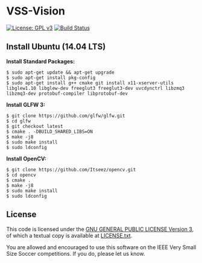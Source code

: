 VSS-Vision 
==========
[![License: GPL v3](https://img.shields.io/badge/License-GPL%20v3-blue.svg)][gpl3]
[![Build Status](https://travis-ci.org/SIRLab/VSS-Vision.svg?branch=master)][travis]


**Install** Ubuntu (14.04 LTS)
------------------------------
**Install Standard Packages:**
```
$ sudo apt-get update && apt-get upgrade
$ sudo apt-get install pkg-config
$ sudo apt-get install g++ cmake git install x11-xserver-utils libglew1.10 libglew-dev freeglut3 freeglut3-dev uvcdynctrl libzmq3 libzmq3-dev protobuf-compiler libprotobuf-dev
```

**Install GLFW 3:**
```
$ git clone https://github.com/glfw/glfw.git
$ cd glfw
$ git checkout latest
$ cmake . -DBUILD_SHARED_LIBS=ON
$ make -j8
$ sudo make install
$ sudo ldconfig
```

**Install OpenCV:**
```
$ git clone https://github.com/Itseez/opencv.git
$ cd opencv
$ cmake .
$ make -j8
$ sudo make install
$ sudo ldconfig
```

License
-------

This code is licensed under the [GNU GENERAL PUBLIC LICENSE Version 3][gpl3], of which a textual copy is available at [LICENSE.txt](LICENSE.txt).

You are allowed and encouraged to use this software on the IEEE Very Small Size Soccer competitions.  If you do, please let us know.

[gpl3]: http://www.gnu.org/licenses/gpl-3.0/
[sirface]: https://www.facebook.com/sirlab.faeterj/
[siryou]: https://www.youtube.com/channel/UCLXQhza5oA2EJYsYDbr41ZQ
[sirlink]: https://www.linkedin.com/company/sir-lab
[vss]: http://www.cbrobotica.org/
[protobuf]: https://developers.google.com/protocol-buffers/
[zmq]: http://zeromq.org/
[opencv]: http://opencv.org/
[glfw]: http://www.glfw.org/
[imgui]: https://github.com/ocornut/imgui/
[travis]: https://travis-ci.org/SIRLab/VSS-Vision
[samplestrategy]: https://github.com/SIRLab/VSS-SampleStrategy




